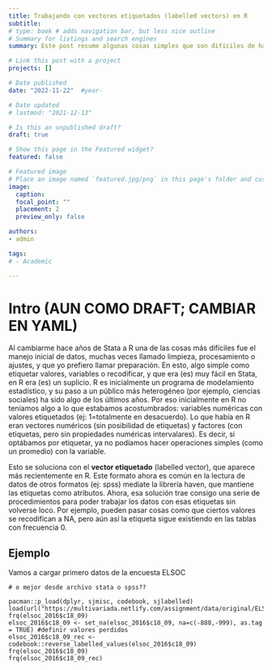 ```yaml
---
title: Trabajando con vectores etiquetados (labelled vectors) en R
subtitle:
# type: book # adds navigation bar, but less nice outline
# Summary for listings and search engines
summary: Este post resume algunas cosas simples que son difíciles de hacer con R al trabajar con variables etiquetadas, muy comunes en ciencias sociales.

# Link this post with a project
projects: []

# Date published
date: "2022-11-22"  #year-

# Date updated
# lastmod: "2021-12-13"

# Is this an unpublished draft?
draft: true

# Show this page in the Featured widget?
featured: false

# Featured image
# Place an image named `featured.jpg/png` in this page's folder and customize its options here.
image:
  caption:
  focal_point: ""
  placement: 2
  preview_only: false

authors:
- admin

tags:
# - Academic

---
```


# Intro (AUN COMO DRAFT; CAMBIAR EN YAML)

Al cambiarme hace años de Stata a R una de las cosas más difíciles fue el manejo inicial de datos, muchas veces llamado limpieza, procesamiento o ajustes, y que yo prefiero llamar preparación. En esto, algo simple como etiquetar valores, variables o recodificar, y que era (es) muy fácil en Stata, en R era (es) un suplicio. R es inicialmente un programa de modelamiento estadístico, y su paso a un público más heterogéneo (por ejemplo, ciencias sociales) ha sido algo de los últimos años. Por eso inicialmente en R no teníamos algo a lo que estabamos acostumbrados: variables numéricas con valores etiquetados (ej: 1=totalmente en desacuerdo). Lo que había en R eran vectores numéricos (sin posibilidad de etiquetas) y factores (con etiquetas, pero sin propiedades numéricas intervalares). Es decir, si optábamos por etiquetar, ya no podíamos hacer operaciones simples (como un promedio) con la variable.

Esto se soluciona con el **vector etiquetado** (labelled vector), que aparece más recientemente en R. Este formato ahora es común en la lectura de datos de otros formatos (ej: spss) mediate la librería haven, que mantiene las etiquetas como atributos. Ahora, esa solución trae consigo una serie de procedimientos para poder trabajar los datos con esas etiquetas sin volverse loco. Por ejemplo, pueden pasar cosas como que ciertos valores se recodifican a NA, pero aún así la etiqueta sigue existiendo en las tablas con frecuencia 0.

## Ejemplo

Vamos a cargar primero datos de la encuesta ELSOC

```{r}
# o mejor desde archivo stata o spss??
```

```{r}
pacman::p_load(dplyr, sjmisc, codebook, sjlabelled)
load(url("https://multivariada.netlify.com/assignment/data/original/ELSOC_W01_v3.10.RData"))
frq(elsoc_2016$c18_09)
elsoc_2016$c18_09 <- set_na(elsoc_2016$c18_09, na=c(-888,-999), as.tag = TRUE) #definir valores perdidos
elsoc_2016$c18_09_rec <-codebook::reverse_labelled_values(elsoc_2016$c18_09)
frq(elsoc_2016$c18_09)
frq(elsoc_2016$c18_09_rec)

```
